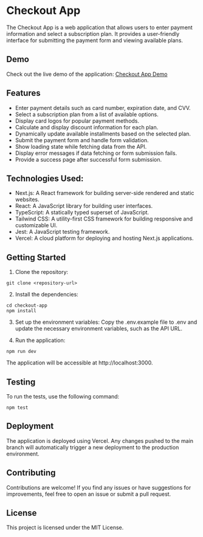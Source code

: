 # Checkout App
The Checkout App is a web application that allows users to enter payment information and select a subscription plan. It provides a user-friendly interface for submitting the payment form and viewing available plans.

## Demo
Check out the live demo of the application: <a href="https://checkout-app-amber.vercel.app/">Checkout App Demo</a>

## Features
- Enter payment details such as card number, expiration date, and CVV.
- Select a subscription plan from a list of available options.
- Display card logos for popular payment methods.
- Calculate and display discount information for each plan.
- Dynamically update available installments based on the selected plan.
- Submit the payment form and handle form validation.
- Show loading state while fetching data from the API.
- Display error messages if data fetching or form submission fails.
- Provide a success page after successful form submission.

## Technologies Used:
- Next.js: A React framework for building server-side rendered and static websites.
- React: A JavaScript library for building user interfaces.
- TypeScript: A statically typed superset of JavaScript.
- Tailwind CSS: A utility-first CSS framework for building responsive and customizable UI.
- Jest: A JavaScript testing framework.
- Vercel: A cloud platform for deploying and hosting Next.js applications.

## Getting Started
1. Clone the repository:
```
git clone <repository-url>
```

2. Install the dependencies:
```
cd checkout-app
npm install
```

3. Set up the environment variables:
Copy the .env.example file to .env and update the necessary environment variables, such as the API URL.

4. Run the application:
```
npm run dev
```
The application will be accessible at http://localhost:3000.

## Testing
To run the tests, use the following command:
```
npm test
```

## Deployment
The application is deployed using Vercel. Any changes pushed to the main branch will automatically trigger a new deployment to the production environment.

## Contributing
Contributions are welcome! If you find any issues or have suggestions for improvements, feel free to open an issue or submit a pull request.

## License
This project is licensed under the MIT License.
